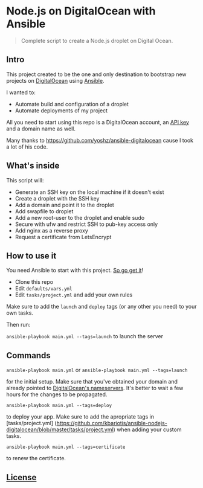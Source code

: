 # Node.js on DigitalOcean with Ansible
> Complete script to create a Node.js droplet on Digital Ocean.

## Intro
This project created to be the one and only destination to bootstrap new projects on [DigitalOcean](digitalocean.com) 
using [Ansible](https://www.ansible.com/).

I wanted to:
* Automate build and configuration of a droplet
* Automate deployments of my project

All you need to start using this repo is a DigitalOcean account, 
an [API key](https://cloud.digitalocean.com/settings/applications) and 
a domain name as well.

Many thanks to https://github.com/yoshz/ansible-digitalocean cause I took a lot of his code.

## What's inside
This script will:

* Generate an SSH key on the local machine if it doesn't exist
* Create a droplet with the SSH key
* Add a domain and point it to the droplet
* Add swapfile to droplet
* Add a new root-user to the droplet and enable sudo
* Secure with ufw and restrict SSH to pub-key access only
* Add nginx as a reverse proxy
* Request a certificate from LetsEncrypt

## How to use it
You need Ansible to start with this project. [So go get it](http://docs.ansible.com/ansible/intro_getting_started.html)!

* Clone this repo
* Edit `defaults/vars.yml`
* Edit `tasks/project.yml` and add your own rules

Make sure to add the `launch` and `deploy` tags (or any other you need) to your own tasks.

Then run:

`ansible-playbook main.yml --tags=launch` to launch the server

## Commands

`ansible-playbook main.yml` or `ansible-playbook main.yml --tags=launch`

for the initial setup. Make sure that you've obtained your domain and already pointed 
to [DigitalOcean's nameservers](https://www.digitalocean.com/community/tutorials/how-to-point-to-digitalocean-nameservers-from-common-domain-registrars). 
It's better to wait a few hours for the changes to be propagated.

`ansible-playbook main.yml --tags=deploy` 

to deploy your app. Make sure to add the apropriate tags in 
[tasks/project.yml] (https://github.com/kbariotis/ansible-nodejs-digitalocean/blob/master/tasks/project.yml) 
when adding your custom tasks.

`ansible-playbook main.yml --tags=certificate` 

to renew the certificate.

## [License](https://github.com/kbariotis/ansible-nodejs-digitalocean/blob/master/LICENSE.md)
